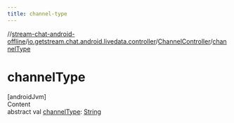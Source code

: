 ```yaml
---
title: channel-type
---
```

//[stream-chat-android-offline](../../../index.md)/[io.getstream.chat.android.livedata.controller](../index.md)/[ChannelController](index.md)/[channelType](channelType.md)



# channelType  
[androidJvm]  
Content  
abstract val [channelType](channelType.md): [String](https://kotlinlang.org/api/latest/jvm/stdlib/kotlin/-string/index.html)  



